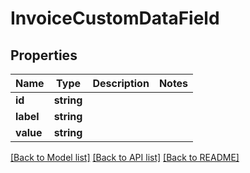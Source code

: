 # InvoiceCustomDataField

## Properties
Name | Type | Description | Notes
------------ | ------------- | ------------- | -------------
**id** | **string** |  | 
**label** | **string** |  | 
**value** | **string** |  | 

[[Back to Model list]](../../README.md#documentation-for-models) [[Back to API list]](../../README.md#documentation-for-api-endpoints) [[Back to README]](../../README.md)

